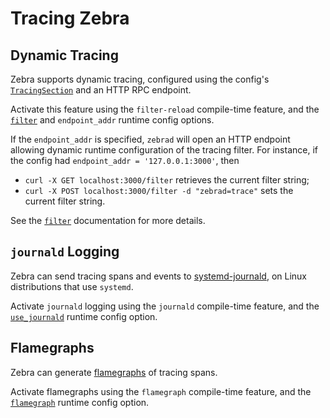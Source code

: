 # Tracing Zebra

## Dynamic Tracing

Zebra supports dynamic tracing, configured using the config's 
[`TracingSection`][tracing_section] and an HTTP RPC endpoint.

Activate this feature using the `filter-reload` compile-time feature,
and the [`filter`][filter] and `endpoint_addr` runtime config options.

If the `endpoint_addr` is specified, `zebrad` will open an HTTP endpoint
allowing dynamic runtime configuration of the tracing filter. For instance,
if the config had `endpoint_addr = '127.0.0.1:3000'`, then

* `curl -X GET localhost:3000/filter` retrieves the current filter string;
* `curl -X POST localhost:3000/filter -d "zebrad=trace"` sets the current filter string.

See the [`filter`][filter] documentation for more details.

## `journald` Logging

Zebra can send tracing spans and events to [systemd-journald][systemd_journald],
on Linux distributions that use `systemd`.

Activate `journald` logging using the `journald` compile-time feature,
and the [`use_journald`][use_journald] runtime config option.

## Flamegraphs

Zebra can generate [flamegraphs] of tracing spans.

Activate flamegraphs using the `flamegraph` compile-time feature,
and the [`flamegraph`][flamegraph] runtime config option.

[tracing_section]: https://doc.zebra.zfnd.org/zebrad/config/struct.TracingSection.html
[filter]: https://doc.zebra.zfnd.org/zebrad/config/struct.TracingSection.html#structfield.filter
[flamegraph]: https://doc.zebra.zfnd.org/zebrad/config/struct.TracingSection.html#structfield.flamegraph
[flamegraphs]: http://www.brendangregg.com/flamegraphs.html
[systemd_journald]: https://www.freedesktop.org/software/systemd/man/systemd-journald.service.html
[use_journald]: https://doc.zebra.zfnd.org/zebrad/config/struct.TracingSection.html#structfield.use_journald
